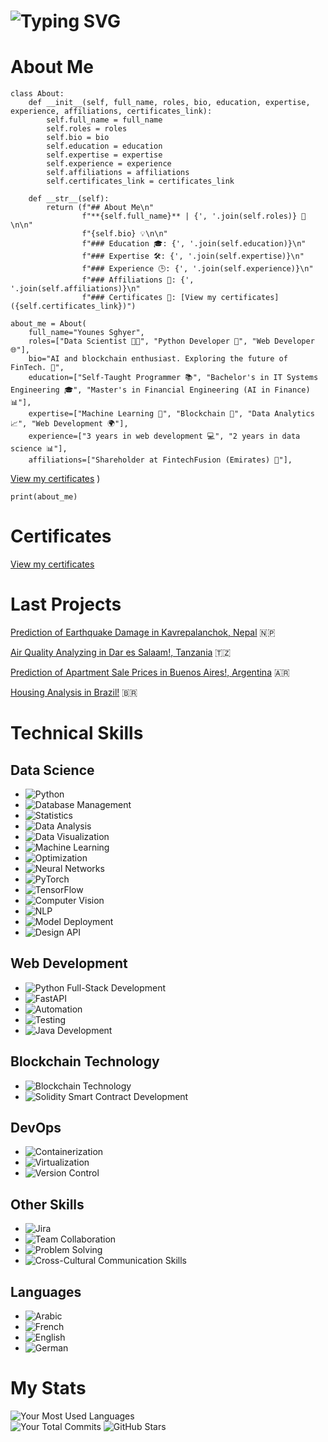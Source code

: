 # ![Typing SVG](https://readme-typing-svg.herokuapp.com?center=true&vCenter=true&size=30&width=650&height=50&lines=Welcome,+I'm+Younes!+👋;Data+Scientist+🧑🏻‍💻;Blockchain+Enthusiast+🌐;Crypto+Researcher+📊;Web+Developer+💻;AI/ML+Specialist+🤖)

# About Me
    class About:
        def __init__(self, full_name, roles, bio, education, expertise, experience, affiliations, certificates_link):
            self.full_name = full_name
            self.roles = roles
            self.bio = bio
            self.education = education
            self.expertise = expertise
            self.experience = experience
            self.affiliations = affiliations
            self.certificates_link = certificates_link
    
        def __str__(self):
            return (f"## About Me\n"
                    f"**{self.full_name}** | {', '.join(self.roles)} 🚀\n\n"
                    f"{self.bio} 💡\n\n"
                    f"### Education 🎓: {', '.join(self.education)}\n"
                    f"### Expertise 🛠️: {', '.join(self.expertise)}\n"
                    f"### Experience 🕒: {', '.join(self.experience)}\n"
                    f"### Affiliations 🤝: {', '.join(self.affiliations)}\n"
                    f"### Certificates 📜: [View my certificates]({self.certificates_link})")
    
    about_me = About(
        full_name="Younes Sghyer",
        roles=["Data Scientist 🧑‍💻", "Python Developer 🐍", "Web Developer 🌐"],
        bio="AI and blockchain enthusiast. Exploring the future of FinTech. 🚀",
        education=["Self-Taught Programmer 📚", "Bachelor's in IT Systems Engineering 🎓", "Master's in Financial Engineering (AI in Finance) 📊"],
        expertise=["Machine Learning 🤖", "Blockchain 🔗", "Data Analytics 📈", "Web Development 🌍"],
        experience=["3 years in web development 💻", "2 years in data science 📊"],
        affiliations=["Shareholder at FintechFusion (Emirates) 🏢"],
[View my certificates](https://github.com/Younes202/Software-Devloper-Younes/tree/master/Certificates)
    )
    
    print(about_me)


# Certificates
[View my certificates](https://github.com/Younes202/Software-Devloper-Younes/tree/master/Certificates)


# Last Projects

[Prediction of Earthquake Damage in Kavrepalanchok, Nepal](https://github.com/Younes202/Predict-Earthquake-Damage-in-Kavrepalanchok) 🇳🇵

[Air Quality Analyzing in Dar es Salaam!, Tanzania](https://github.com/Younes202/Air-Quality-Analyzing-in-Dar-es-Salaam-) 🇹🇿

[Prediction of Apartment Sale Prices in Buenos Aires!, Argentina](https://github.com/Younes202/Apartment-Sales-in-Buenos-Aires) 🇦🇷

[Housing Analysis in Brazil!](https://github.com/Younes202/Housing-Analysis-in-Brazil) 🇧🇷



# Technical Skills

## Data Science
- ![Python](https://img.shields.io/badge/Python-3776AB.svg?style=for-the-badge&logo=Python&logoColor=white) 
- ![Database Management](https://img.shields.io/badge/Database%20Management-003B57.svg?style=for-the-badge&logo=PostgreSQL&logoColor=white) 
- ![Statistics](https://img.shields.io/badge/Statistical%20Analysis-2E8B57.svg?style=for-the-badge&logo=Statamic&logoColor=white) 
- ![Data Analysis](https://img.shields.io/badge/Data%20Analysis-1F425F.svg?style=for-the-badge) 
- ![Data Visualization](https://img.shields.io/badge/Data%20Visualization-9ACD32.svg?style=for-the-badge&logo=Tableau&logoColor=white) 
- ![Machine Learning](https://img.shields.io/badge/Machine%20Learning-FFA500.svg?style=for-the-badge&logo=TensorFlow&logoColor=white) 
- ![Optimization](https://img.shields.io/badge/Optimization-FFD700.svg?style=for-the-badge)
- ![Neural Networks](https://img.shields.io/badge/Neural%20Networks-4B0082.svg?style=for-the-badge&logo=Keras&logoColor=white)  
- ![PyTorch](https://img.shields.io/badge/PyTorch-EE4C2C.svg?style=for-the-badge&logo=PyTorch&logoColor=white)  
- ![TensorFlow](https://img.shields.io/badge/TensorFlow-FF6F00.svg?style=for-the-badge&logo=TensorFlow&logoColor=white)  
- ![Computer Vision](https://img.shields.io/badge/Computer%20Vision-4682B4.svg?style=for-the-badge&logo=OpenCV&logoColor=white)  
- ![NLP](https://img.shields.io/badge/Natural%20Language%20Processing-32CD32.svg?style=for-the-badge&logo=spaCy&logoColor=white)  
- ![Model Deployment](https://img.shields.io/badge/Model%20Deployment-00BFFF.svg?style=for-the-badge&logo=AWS&logoColor=white)
- ![Design API](https://img.shields.io/badge/API%20Design-00BFFF.svg?style=for-the-badge&logo=Swagger&logoColor=white)

## Web Development
- ![Python Full-Stack Development](https://img.shields.io/badge/Full--Stack%20Python-Development-007396.svg?style=for-the-badge&logo=Node.js&logoColor=white) 
- ![FastAPI](https://img.shields.io/badge/FastAPI-009688.svg?style=for-the-badge&logo=FastAPI&logoColor=white) 
- ![Automation](https://img.shields.io/badge/Automation-8A2BE2.svg?style=for-the-badge&logo=Ansible&logoColor=white) 
- ![Testing](https://img.shields.io/badge/Testing-4CAF50.svg?style=for-the-badge&logo=Mocha&logoColor=white)
- ![Java Development](https://img.shields.io/badge/Java%20Development-007396.svg?style=for-the-badge&logo=Java&logoColor=white)  

## Blockchain Technology 
- ![Blockchain Technology ](https://img.shields.io/badge/Blockchain%20Technology-4682B4.svg?style=for-the-badge&logo=Bitcoin&logoColor=white)
- ![Solidity Smart Contract Development](https://img.shields.io/badge/Solidity%20Smart%20Contract%20Development-663399.svg?style=for-the-badge&logo=Ethereum&logoColor=white) 
  
## DevOps
- ![Containerization](https://img.shields.io/badge/Containerization-2496ED.svg?style=for-the-badge&logo=Docker&logoColor=white) 
- ![Virtualization](https://img.shields.io/badge/Virtualization-563D7C.svg?style=for-the-badge&logo=VMware&logoColor=white) 
- ![Version Control](https://img.shields.io/badge/Version%20Control-181717.svg?style=for-the-badge&logo=GitHub&logoColor=white) 

## Other Skills
- ![Jira](https://img.shields.io/badge/Jira-0052CC.svg?style=for-the-badge&logo=Jira&logoColor=white) 
- ![Team Collaboration](https://img.shields.io/badge/Team%20Collaboration-FF6347.svg?style=for-the-badge&logo=Microsoft%20Teams&logoColor=white) 
- ![Problem Solving](https://img.shields.io/badge/Problem%20Solving-FF4500.svg?style=for-the-badge&logo=Wolfram%20Mathematica&logoColor=white) 
- ![Cross-Cultural Communication Skills](https://img.shields.io/badge/Cross--Cultural%20Communication%20Skills-2E8B57.svg?style=for-the-badge&logo=Google%20Translate&logoColor=white)
  
## Languages
- ![Arabic](https://img.shields.io/badge/Arabic-Native-5C33FF.svg?style=flat-square&logo=Arabic&logoColor=white) 
- ![French](https://img.shields.io/badge/French-Proficient-0078D4.svg?style=flat-square&logo=French&logoColor=white)
- ![English](https://img.shields.io/badge/English-Proficient-217346.svg?style=flat-square&logo=English&logoColor=white) 
- ![German](https://img.shields.io/badge/German-Basic-FFD700.svg?style=flat-square&logo=German&logoColor=black)


# My Stats  



<div>
  <!-- Most Used Languages in the center -->
  <img src="https://github-readme-stats.vercel.app/api/top-langs/?username=Younes202&layout=compact&theme=algolia&hide=html&langs_count=10&width=500&height=150" alt="Your Most Used Languages"/>
</div>

<div>
  <!-- Total Commits and GitHub Stars on the same line -->
  <img src="https://github-readme-stats.vercel.app/api?username=Younes202&show_icons=true&count_private=true&theme=algolia&hide=stars,prs,issues,contribs&width=500&height=350" alt="Your Total Commits"/>
  <img src="https://github-readme-streak-stats.herokuapp.com/?user=Younes202&theme=algolia&hide_border=true&width=500&height=150" alt="GitHub Stars"/>
</div>




